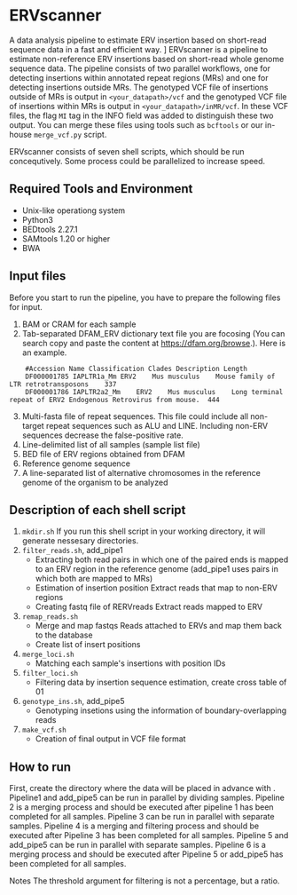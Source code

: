 # ERVscanner
A data analysis pipeline to estimate ERV insertion based on short-read sequence data in a fast and efficient way.
]
ERVscanner is a pipeline to estimate non-reference ERV insertions based on short-read whole genome sequence data.
The pipeline consists of two parallel workflows, one for detecting insertions within annotated repeat regions (MRs) and one for detecting insertions outside MRs. 
The genotyped VCF file of insertions outside of MRs is output in `<your_datapath>/vcf` and the genotyped VCF file of insertions within MRs is output in `<your_datapath>/inMR/vcf`. In these VCF files, the flag `MI` tag in the INFO field was added to distinguish these two output. You can merge these files using tools such as `bcftools` or our in-house `merge_vcf.py` script.

ERVscanner consists of seven shell scripts, which should be run concequtively. Some process could be parallelized to increase speed.

## Required Tools and Environment
- Unix-like operationg system
- Python3
- BEDtools 2.27.1
- SAMtools 1.20 or higher
- BWA 

## Input files

Before you start to run the pipeline, you have to prepare the following files for input.

1. BAM or CRAM for each sample
2. Tab-separated DFAM_ERV dictionary text file you are focosing (You can search copy and paste the content at https://dfam.org/browse.). Here is an example.
```
    #Accession Name Classification Clades Description Length
    DF000001785	IAPLTR1a_Mm	ERV2	Mus musculus	Mouse family of LTR retrotransposons	337
    DF000001786	IAPLTR2a2_Mm	ERV2	Mus musculus	Long terminal repeat of ERV2 Endogenous Retrovirus from mouse.	444
```
3. Multi-fasta file of repeat sequences. This file could include all non-target repeat sequences such as ALU and LINE. Including non-ERV sequences decrease the false-positive rate.
4. Line-delimited list of all samples (sample list file)
5. BED file of ERV regions obtained from DFAM
6. Reference genome sequence
7. A line-separated list of alternative chromosomes in the reference genome of the organism to be analyzed

## Description of each shell script

1. `mkdir.sh`
   If you run this shell script in your working directory, it will generate nessesary directories. 
2. `filter_reads.sh`, add_pipe1
   - Extracting both read pairs in which one of the paired ends is mapped to an ERV region in the reference genome (add_pipe1 uses pairs in which both are mapped to MRs)
   - Estimation of insertion position Extract reads that map to non-ERV regions
   - Creating fastq file of RERVreads Extract reads mapped to ERV
3. `remap_reads.sh`
   - Merge and map fastqs Reads attached to ERVs and map them back to the database
   - Create list of insert positions
4. `merge_loci.sh`
   - Matching each sample's insertions with position IDs
5. `filter_loci.sh`
   - Filtering data by insertion sequence estimation, create cross table of 01
6. `genotype_ins.sh`, add_pipe5
   - Genotyping insetions using the information of boundary-overlapping reads
7. `make_vcf.sh`
   - Creation of final output in VCF file format

## How to run

First, create the directory where the data will be placed in advance with .
Pipeline1 and add_pipe5 can be run in parallel by dividing samples.
Pipeline 2 is a merging process and should be executed after pipeline 1 has been completed for all samples.
Pipeline 3 can be run in parallel with separate samples.
Pipeline 4 is a merging and filtering process and should be executed after Pipeline 3 has been completed for all samples.
Pipeline 5 and add_pipe5 can be run in parallel with separate samples.
Pipeline 6 is a merging process and should be executed after Pipeline 5 or add_pipe5 has been completed for all samples.




Notes
The threshold argument for filtering is not a percentage, but a ratio.
